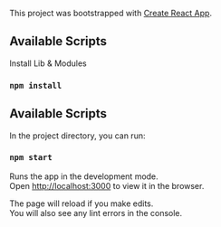This project was bootstrapped with [Create React App](https://github.com/facebook/create-react-app).

## Available Scripts

Install Lib & Modules 

### `npm install`


## Available Scripts

In the project directory, you can run:


### `npm start`

Runs the app in the development mode.<br />
Open [http://localhost:3000](http://localhost:3000) to view it in the browser.

The page will reload if you make edits.<br />
You will also see any lint errors in the console.
